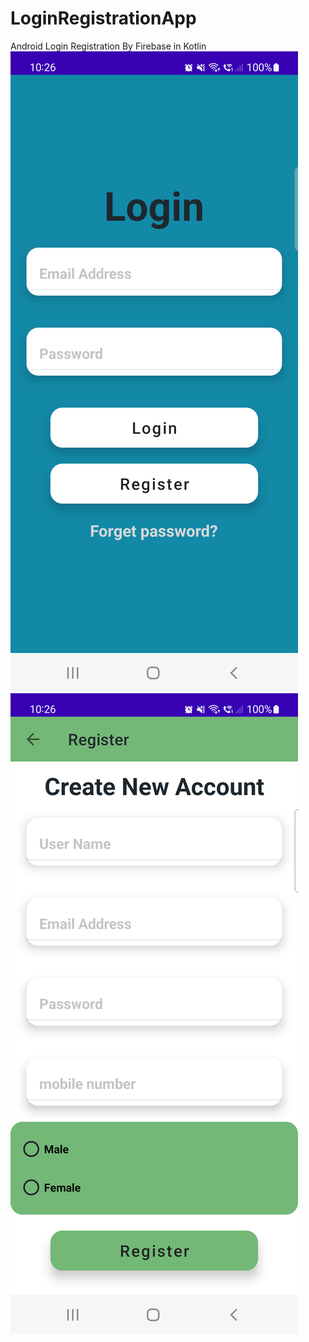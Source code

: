 # LoginRegistrationApp
Android Login Registration By Firebase in Kotlin
<img src="https://github.com/adesanyaaa/LoginRegistrationApp/blob/master/Screenshot_20220710_102637.png">
<img src="https://github.com/adesanyaaa/LoginRegistrationApp/blob/master/Screenshot_20220710_102659.png">
